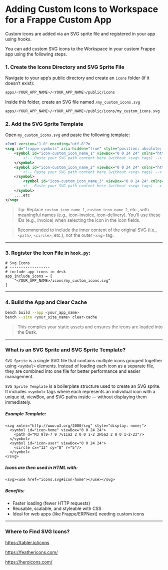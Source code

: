 # Adding Custom Icons to Workspace for a Frappe Custom App


Custom icons are added via an SVG sprite file and registered in your app using hooks.

You can add custom SVG icons to the Workspace in your custom Frappe app using the following steps.

### 1. Create the Icons Directory and SVG Sprite File
Navigate to your app’s public directory and create an `icons` folder (if it doesn’t exist):
```bash
apps/<YOUR_APP_NAME>/<YOUR_APP_NAME>/public/icons
```
Inside this folder, create an SVG file named `/my_custom_icons.svg`

```bash
apps/<YOUR_APP_NAME>/<YOUR_APP_NAME>/public/icons/my_custom_icons.svg
```


### 2. Add the SVG Sprite Template
Open `my_custom_icons.svg` and paste the following template:
```XML
<?xml version="1.0" encoding="utf-8"?>
<svg id="frappe-symbols" aria-hidden="true" style="position: absolute; width: 0; height: 0; overflow: hidden;" class="d-block" xmlns="http://www.w3.org/2000/svg">
    <symbol id="icon-custom_icon_name_1" viewBox="0 0 24 24" xmlns="http://www.w3.org/2000/svg">
        <!-- Paste your SVG path content here (without <svg> tags) -->
    </symbol>
    <symbol id="icon-custom_icon_name_2" viewBox="0 0 24 24" xmlns="http://www.w3.org/2000/svg">
        <!-- Paste your SVG path content here (without <svg> tags) -->
    </symbol>
        <symbol id="icon-custom_icon_name_3" viewBox="0 0 24 24" xmlns="http://www.w3.org/2000/svg">
        <!-- Paste your SVG path content here (without <svg> tags) -->
    </symbol>
    ....etc
</svg>
```
> Tip: Replace `custom_icon_name_1`, `custom_icon_name_2`, etc., with meaningful names (e.g., icon-invoice, icon-delivery).
You’ll use these IDs (e.g., invoice) when selecting the icon in the icon fields.

> Recommended to include the inner content of the original SVG (i.e., `<path>`, `<circle>`, etc.), not the outer `<svg>` tag.

---

### 3. Register the Icon File in `hook.py`:
```
# Svg Icons
# ------------------
# include app icons in desk
app_include_icons = [
    "<YOUR_APP_NAME>/icons/my_custom_icons.svg"
]
```

---

### 4. Build the App and Clear Cache

```bash
bench build --app <your_app_name>
bench --site <your_site_name> clear-cache
```
> This compiles your static assets and ensures the icons are loaded into the Desk.

---

### What is an SVG Sprite and SVG Sprite Template?

`SVG Sprite` is a single SVG file that contains multiple icons grouped together using `<symbol>` elements. Instead of loading each icon as a separate file, they are combined into one file for better performance and easier management.

`SVG Sprite Template` is a boilerplate structure used to create an SVG sprite. It includes `<symbol>` tags where each represents an individual icon with a unique id, viewBox, and SVG paths inside — without displaying them immediately.

##### Example Template:
```
<svg xmlns="http://www.w3.org/2000/svg" style="display: none;">
  <symbol id="icon-home" viewBox="0 0 24 24">
    <path d="M3 9l9-7 9 7v11a2 2 0 0 1-2 2H5a2 2 0 0 1-2-2z"/>
  </symbol>
  <symbol id="icon-user" viewBox="0 0 24 24">
    <circle cx="12" cy="8" r="5"/>
  </symbol>
</svg>
```

##### Icons are then used in HTML with:

```
<svg><use href="icons.svg#icon-home"></use></svg>
```
##### Benefits:
- Faster loading (fewer HTTP requests)
- Reusable, scalable, and styleable with CSS
- Ideal for web apps (like Frappe/ERPNext) needing custom icons

---

### Where to Find SVG Icons?
https://tabler.io/icons

https://feathericons.com/

https://heroicons.com/